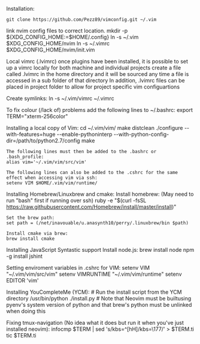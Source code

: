 Installation:
	
	git clone https://github.com/Pezz89/vimconfig.git ~/.vim

link nvim config files to correct location.
    mkdir -p ${XDG_CONFIG_HOME:=$HOME/.config}
    ln -s ~/.vim $XDG_CONFIG_HOME/nvim
    ln -s ~/.vimrc $XDG_CONFIG_HOME/nvim/init.vim

Local vimrc (.lvimrc)
    once plugins have been installed, it is possible to set up a vimrc locally for both machine and individual projects
    create a file called .lvimrc in the home directory and it will be sourced any time a file is accessed in a sub folder of that directory
    In addition, .lvimrc files can be placed in project folder to allow for project specific vim configuartions

Create symlinks:
	ln -s ~/.vim/vimrc ~/.vimrc

To fix colour (/lack of) problems add the following lines to ~/.bashrc:
    export TERM="xterm-256color"

Installing a local copy of Vim:
    cd ~/.vim/vim/
    make distclean
    ./configure --with-features=huge --enable-pythoninterp --with-python-config-dir=/path/to/python2.7/config
    make

    The following lines must then be added to the .bashrc or .bash_profile:
    alias vim='~/.vim/vim/src/vim'

    The following lines can also be added to the .cshrc for the same effect when accessing vim via ssh:
    setenv VIM $HOME/.vim/vim/runtime/

Installing Homebrew/Linuxbrew and cmake:
    Install homebrew:
    (May need to run "bash" first if running over ssh)
    ruby -e "$(curl -fsSL https://raw.githubusercontent.com/Homebrew/install/master/install)"

    Set the brew path:
    set path = (/net/inavouable/u.anasynth10/perry/.linuxbrew/bin $path)
    
    Install cmake via brew:
    brew install cmake

Installing JavaScript Syntastic support
    Install node.js:
    brew install node
    npm -g install jshint

Setting enviroment variables in .cshrc for VIM:
    setenv VIM "~/.vim/vim/src/vim"
    setenv VIMRUNTIME "~/.vim/vim/runtime"
    setenv EDITOR 'vim'

Installing YouCompleteMe (YCM):
    # Run the install script from the YCM directory
    /usr/bin/python ./install.py
    # Note that Neovim must be builtusing pyenv's system version of python and that brew's python must be unlinked when doing this

Fixing tmux-navigation (No idea what it does but run it when you've just installed neovim):
    infocmp $TERM | sed 's/kbs=^[hH]/kbs=\\177/' > $TERM.ti
    tic $TERM.ti
